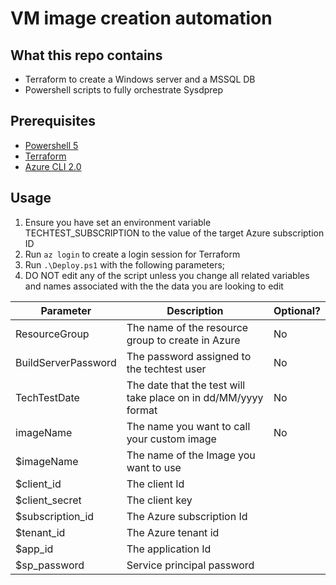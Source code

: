 # VM image creation automation

## What this repo contains
* Terraform to create a Windows server and a MSSQL DB
* Powershell scripts to fully orchestrate Sysdprep

## Prerequisites
* [Powershell 5](https://www.microsoft.com/en-us/download/details.aspx?id=50395)
* [Terraform](https://www.terraform.io/intro/getting-started/install.html)
* [Azure CLI 2.0](https://docs.microsoft.com/en-us/cli/azure/install-azure-cli?view=azure-cli-latest)

## Usage
1) Ensure you have set an environment variable TECHTEST_SUBSCRIPTION to the value of the target Azure subscription ID
2) Run `az login` to create a login session for Terraform
3) Run `.\Deploy.ps1` with the following parameters;
4) DO NOT edit any of the script unless you change all related variables and names associated with the the data you are looking to edit 

| Parameter           | Description                                                                                                          | Optional? | 
|---------------------|------------------------------------------------------------------------------------------------|-----------|
| ResourceGroup              | The name of the resource group to create in Azure                        |    No     |    
| BuildServerPassword    | The password assigned to the techtest user                                     |    No     |    
| TechTestDate                  | The date that the test will take place on in dd/MM/yyyy format |    No     |
| imageName                    | The name you want to call your custom image                                |    No     |    
| $imageName					 | The name of the Image you want to use
| $client_id						 | The client Id
|  $client_secret				 | The client key
|  $subscription_id			 | The Azure subscription Id
|  $tenant_id						 | The Azure tenant id
|  $app_id							 | The application Id
|  $sp_password               | Service principal password                                                      


 